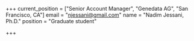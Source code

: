+++
current_position = ["Senior Account Manager", "Genedata AG", "San Francisco, CA"]
email = "njessani@gmail.com"
name = "Nadim Jessani, Ph.D."
position = "Graduate student"

+++

